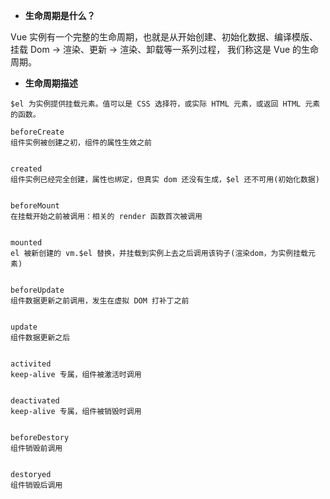 - **生命周期是什么？**

Vue 实例有一个完整的生命周期，也就是从开始创建、初始化数据、编译模版、挂载 Dom -> 渲染、更新 -> 渲染、卸载等一系列过程，
我们称这是 Vue 的生命周期。

- **生命周期描述**

```$el 为实例提供挂载元素。值可以是 CSS 选择符，或实际 HTML 元素，或返回 HTML 元素的函数。```

```
beforeCreate
组件实例被创建之初，组件的属性生效之前


created
组件实例已经完全创建，属性也绑定，但真实 dom 还没有生成，$el 还不可用(初始化数据)


beforeMount
在挂载开始之前被调用：相关的 render 函数首次被调用


mounted
el 被新创建的 vm.$el 替换，并挂载到实例上去之后调用该钩子(渲染dom，为实例挂载元素)


beforeUpdate
组件数据更新之前调用，发生在虚拟 DOM 打补丁之前


update
组件数据更新之后


activited
keep-alive 专属，组件被激活时调用


deactivated
keep-alive 专属，组件被销毁时调用


beforeDestory
组件销毁前调用


destoryed
组件销毁后调用
```
